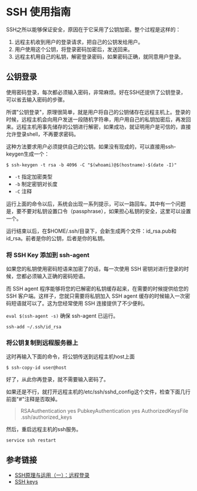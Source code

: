 # SSH 使用指南

SSH之所以能够保证安全，原因在于它采用了公钥加密。整个过程是这样的：

1. 远程主机收到用户的登录请求，把自己的公钥发给用户。
2. 用户使用这个公钥，将登录密码加密后，发送回来。
3. 远程主机用自己的私钥，解密登录密码，如果密码正确，就同意用户登录。

## 公钥登录

使用密码登录，每次都必须输入密码，非常麻烦。好在SSH还提供了公钥登录，可以省去输入密码的步骤。

所谓"公钥登录"，原理很简单，就是用户将自己的公钥储存在远程主机上。登录的时候，远程主机会向用户发送一段随机字符串，用户用自己的私钥加密后，再发回来。远程主机用事先储存的公钥进行解密，如果成功，就证明用户是可信的，直接允许登录shell，不再要求密码。

这种方法要求用户必须提供自己的公钥。如果没有现成的，可以直接用ssh-keygen生成一个：

`$ ssh-keygen -t rsa -b 4096 -C "$(whoami)@$(hostname)-$(date -I)"`

- `-t` 指定加密类型
- `-b` 制定密钥对长度
- `-C` 注释

运行上面的命令以后，系统会出现一系列提示，可以一路回车。其中有一个问题是，要不要对私钥设置口令（passphrase），如果担心私钥的安全，这里可以设置一个。

运行结束以后，在$HOME/.ssh/目录下，会新生成两个文件：id_rsa.pub和id_rsa。前者是你的公钥，后者是你的私钥。

### 将 SSH Key 添加到 ssh-agent

如果您的私钥使用密码短语来加密了的话，每一次使用 SSH 密钥对进行登录的时候，您都必须输入正确的密码短语。

而 SSH agent 程序能够将您的已解密的私钥缓存起来，在需要的时候提供给您的 SSH 客户端。这样子，您就只需要将私钥加入 SSH agent 缓存的时候输入一次密码短语就可以了。这为您经常使用 SSH 连接提供了不少便利。

`eval $(ssh-agent -s)` 确保 ssh-agent 已运行。

`ssh-add ~/.ssh/id_rsa`

### 将公钥复制到远程服务器上

这时再输入下面的命令，将公钥传送到远程主机host上面

`$ ssh-copy-id user@host`

好了，从此你再登录，就不需要输入密码了。

如果还是不行，就打开远程主机的/etc/ssh/sshd_config这个文件，检查下面几行前面"#"注释是否取掉。

> RSAAuthentication yes
PubkeyAuthentication yes
AuthorizedKeysFile .ssh/authorized_keys

然后，重启远程主机的ssh服务。

`service ssh restart`

## 参考链接

- [SSH原理与运用（一）：远程登录](http://www.ruanyifeng.com/blog/2011/12/ssh_remote_login.html)
- [SSH keys](https://wiki.archlinux.org/index.php/SSH_keys)
